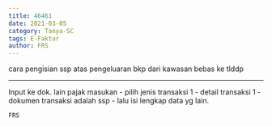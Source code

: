 ```yaml
---
title: 46461
date: 2021-03-05
category: Tanya-SC
tags: E-Faktur
author: FRS
---
```


cara pengisian ssp atas pengeluaran bkp dari kawasan bebas ke tlddp

---

Input ke dok. lain pajak masukan - pilih jenis transaksi 1 - detail transaksi 1 - dokumen transaksi adalah ssp - lalu isi lengkap data yg lain.

`FRS`
